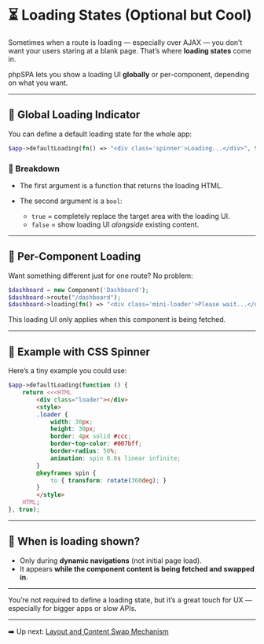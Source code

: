 # ⏳ Loading States (Optional but Cool)

Sometimes when a route is loading — especially over AJAX — you don’t want your users staring at a blank page. That’s where **loading states** come in.

phpSPA lets you show a loading UI **globally** or per-component, depending on what you want.

---

## 🧮 Global Loading Indicator

You can define a default loading state for the whole app:

```php
$app->defaultLoading(fn() => "<div class='spinner'>Loading...</div>", true);
```

### 📌 Breakdown

* The first argument is a function that returns the loading HTML.
* The second argument is a `bool`:

  * `true` = completely replace the target area with the loading UI.
  * `false` = show loading UI *alongside* existing content.

---

## 🧩 Per-Component Loading

Want something different just for one route? No problem:

```php
$dashboard = new Component('Dashboard');
$dashboard->route("/dashboard");
$dashboard->loading(fn() => "<div class='mini-loader'>Please wait...</div>", false);
```

This loading UI only applies when this component is being fetched.

---

## 🎨 Example with CSS Spinner

Here’s a tiny example you could use:

```php
$app->defaultLoading(function () {
    return <<<HTML
        <div class="loader"></div>
        <style>
        .loader {
            width: 30px;
            height: 30px;
            border: 4px solid #ccc;
            border-top-color: #007bff;
            border-radius: 50%;
            animation: spin 0.8s linear infinite;
        }
        @keyframes spin {
            to { transform: rotate(360deg); }
        }
        </style>
    HTML;
}, true);
```

---

## 🔄 When is loading shown?

* Only during **dynamic navigations** (not initial page load).
* It appears **while the component content is being fetched and swapped in**.

---

You’re not required to define a loading state, but it’s a great touch for UX — especially for bigger apps or slow APIs.

---

➡️ Up next: [Layout and Content Swap Mechanism](./7-layout-and-content-swap-mechanism.md)
